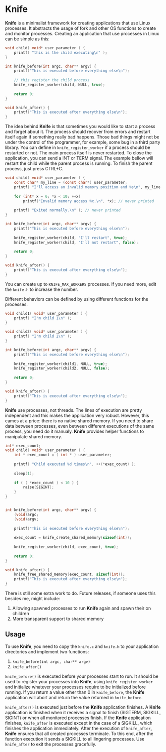 # Knife

**Knife** is a minimalist framework for creating
applications that use Linux processes. It abstracts the usage of fork
and other OS functions to create and monitor processes. Creating an
application that use processes in Linux can be simple as this:

```c
void child( void* user_parameter ) {
    printf( "this is the child executing\n" );
}

int knife_before(int argc, char** argv) {
    printf("This is executed before everything else\n");
    
    // this register the child process
    knife_register_worker(child, NULL, true);
    
    return 0;
}

void knife_after() {
    printf("This is executed after everything else\n");
}

```

The idea behind **Knife** is that sometimes you would like to start a process
and forget about it. The process should recover from errors and restart 
itself again if something really bad happens. Those bad things might not
be under the control of the programmer, for example, some bug in a third
party library. You can define in `knife_register_worker` if a process
should be restarted or not. The main process itself is never restarted.
To close the application, you can send a INT or TERM signal. The example
bellow will restart the child while the parent process is running. To
finish the parent process, just press CTRL+C.

```c
void child( void* user_parameter ) {
    const char* my_line = (const char*) user_parameter;
    printf( "I'll access an invalid memory position and %s\n", my_line );
    
    for (int* x = 0; *x < 10; ++x)
        printf("Invalid memory access %x.\n", *x); // never printed
        
    printf( "Exited normally.\n" ); // never printed
}

int knife_before(int argc, char** argv) {   
    printf("This is executed before everything else\n");
    
    knife_register_worker(child, "I'll restart", true);
    knife_register_worker(child, "I'll not restart", false);
    
    return 0;
}

void knife_after() {
    printf("This is executed after everything else\n");
}

```

You can create up to `KNIFE_MAX_WORKERS` processes. If you need more,
edit the `knife.h` to increase the number.

Different behaviors can be defined by using different functions for the 
processes.

```c
void child1( void* user_parameter ) {
    printf( "I'm child 1\n" );
}

void child2( void* user_parameter ) {
    printf( "I'm child 2\n" );
}

int knife_before(int argc, char** argv) {
    printf("This is executed before everything else\n");
    
    knife_register_worker(child1, NULL, true);
    knife_register_worker(child2, NULL, false);
    
    return 0;
}

void knife_after() {
    printf("This is executed after everything else\n");
}
```

**Knife** use processes, not threads. The lines of execution are pretty 
independent and this makes the application very robust. However,
this cames at a price: there is no native shared memory. If you need
to share data between processes, even between different executions of
the same process, you need do it manualy. **Knife** provides helper functions
to manipulate shared memory.

```c
int* exec_count;
void child( void* user_parameter ) {
    int * exec_count = ( int * ) user_parameter;
    
    printf( "Child executed %d times\n", ++(*exec_count) );
    
    sleep(1);
    
    if ( ( *exec_count ) < 10 ) {
        raise(SIGINT);
    }
}


int knife_before(int argc, char** argv) {
    (void)argc;
    (void)argv;
    
    printf("This is executed before everything else\n");
    
    exec_count = knife_create_shared_memory(sizeof(int));
    
    knife_register_worker(child, exec_count, true);
    
    return 0;
}

void knife_after() {
    knife_free_shared_memory(exec_count, sizeof(int));
    printf("This is executed after everything else\n");
}
```

There is still some extra work to do. Future releases, if someone uses
this besides me, might include:

1. Allowing spawned processes to run **Knife** again and spawn their on children
2. More transparent support to shared memory

## Usage

To use **Knife**, you need to copy the `knife.c` and `knife.h` to your application
directories and implement two functions:

1. `knife_before(int argc, char** argv)`
2. `knife_after()`

`knife_before()` is executed before your processes start to run. It should
be used to register your processes into **Knife**, using `knife_register_worker`
and initialize whatever your processes require to be initialized before
running. If you return a value other than 0 in `knife_before`, the **Knife**
application will abort and return the value returned in `knife_before`. 

`knife_after()` is executed just before the **Knife** application finishes. 
A **Knife** application is finished when it receives a signal to finish
(SIGTERM, SIGKILL, SIGINT) or when all monitored processes finish. If
the **Knife**
application finishes, `knife_after` is executed except in the
case of a SIGKILL, which finishes the application immediately. After the
execution of `knife_after`, **Knife** ensures that all created processes
terminate. To this end, after the function execution it sends a SIGKILL
to all lingering processes. Use `knife_after` to exit the processes
gracefully.

